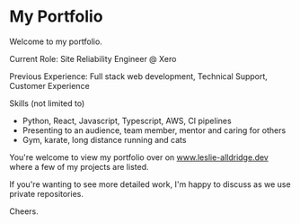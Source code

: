 # My Portfolio

Welcome to my portfolio. 

Current Role: Site Reliability Engineer @ Xero

Previous Experience: Full stack web development, Technical Support, Customer Experience

Skills (not limited to)
- Python, React, Javascript, Typescript, AWS, CI pipelines
- Presenting to an audience, team member, mentor and caring for others
- Gym, karate, long distance running and cats

You're welcome to view my portfolio over on www.leslie-alldridge.dev where a few of my projects are listed.

If you're wanting to see more detailed work, I'm happy to discuss as we use private repositories. 

Cheers.

